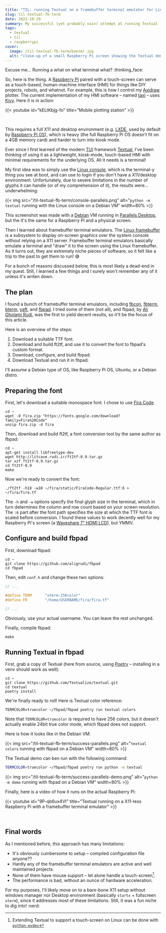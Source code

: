 ```yaml
---
title: "TIL: running Textual on a framebuffer terminal emulator for Linux"
slug: til-textual-fb-term
date: 2022-10-29
summary: My successful (yet probably vain) attempt at running Textual (a modern TUI framework) on a Raspberry Pi without X11 by using fbpad (a framebuffer terminal emulator for Linux).
tags:
  - textual
  - til
  - raspberrypi
cover:
  image: /til-textual-fb-term/banner.jpg 
  alt: "close-up of a small Raspberry Pi screen showing the Textual demo"
---
```


Excuse me... Running a what on what terminal what? :thinking_face:

So, here is the thing. A [Raspberry PI](https://www.raspberrypi.org) paired with a touch-screen can serve as a touch-based, human-machine interface (HMI) for things like DIY projects, robots, and whatnot. For example, this is how I control my [Axidraw](https://axidraw.com) plotter. The current implementation of my HMI software – named [taxi](https://github.com/plottertools/taxi) – uses [Kivy](https://kivy.org). Here it is in action:

{{< youtube id="kELtKbjg-fo" title="Mobile plotting station" >}}

<br/>

This requires a full X11 and desktop environment (e.g. [LXDE](http://www.lxde.org), used by default by [Raspberry Pi OS](https://www.raspberrypi.com/software/)), which is heavy (the full Raspberry Pi OS doesn't fit on a 4GB memory card) and harder to turn into kiosk mode.

Ever since I first learned of the modern [TUI](https://en.wikipedia.org/wiki/Text-based_user_interface) framework [Textual](https://textual.textualize.io), I've been thinking of using it as a lightweight, kiosk-mode, touch-based HMI with minimal requirements for the underlying OS. All it needs is a terminal!

My first idea was to simply use the [Linux console](https://en.wikipedia.org/wiki/Linux_console), which is the terminal-y thing you see at boot, and can use to login if you don't have a X11/desktop environment. Unfortunately, due to severe limitations in the number of glyphs it can handle (or of my comprehension of it), the results were... underwhelming:

{{< img src="/til-textual-fb-term/console-parallels.png" alt="`python -m textual` running with the Linux console on a Debian VM" width=80% >}}

This screenshot was made with a [Debian](https://www.debian.org) VM running in [Parallels Desktop](https://www.parallels.com), but the it's the same for a Raspberry Pi and a physical screen.

Then I learned about framebuffer terminal emulators. The [Linux framebuffer](https://en.wikipedia.org/wiki/Linux_framebuffer) is a subsystem to display on-screen graphics over the system console without relying on a X11 server. Framebuffer terminal emulators basically emulate a terminal and "draw" it to the screen using the Linux framebuffer. As it turns out, they are extremely niche pieces of software, so it felt like a trip to the past to get them to run! :sweat_smile:

For a bunch of reasons discussed below, this is most likely a dead-end in my quest. Still, I learned a few things and I surely won't remember any of it unless it's writen down.

## The plan

I found a bunch of framebuffer terminal emulators, including [fbcon](https://docs.kernel.org/fb/fbcon.html), [fbterm](https://github.com/sfzhi/fbterm), [bterm](https://github.com/bleenco/bterm), [yaft](https://github.com/uobikiemukot/yaft), and [fbpad](https://github.com/aligrudi/fbpad).  I tried some of them (not all), and fbpad, by [Ali Gholami Rudi](http://litcave.rudi.ir), was the first to yield decent results, so it'll be the focus of this article.

Here is an overview of the steps:
1. Download a suitable TTF font.
2. Download and build ft2tf, and use it to convert the font to fbpad's custom format.
3. Download, configure, and build fbpad.
4. Download Textual and run it in fbpad.

I'll assume a Debian type of OS, like Raspberry Pi OS, Ubuntu, or a Debian distro.


## Preparing the font

First, let's download a suitable monospace font. I chose to use [Fira Code](https://fonts.google.com/specimen/Fira+Code).

```shell
cd ~
wget -O fira.zip "https://fonts.google.com/download?family=Fira%20Code"
unzip fira.zip -d fira
```

Then, download and build ft2tf, a font conversion tool by the same author as fbpad:

```shell
cd ~
apt-get install libfreetype-dev
wget http://litcave.rudi.ir/ft2tf-0.9.tar.gz
tar xzf ft2tf-0.9.tar.gz
cd ft2tf-0.9
make
```

Now we're ready to convert the font:

```shell
./ft2tf -h18 -w10 ~/fira/static/FiraCode-Regular.ttf:6 > ~/fira/fira.tf
```

The `-h` and `-w` options specify the final glyph size in the terminal, which in turn determines the column and row count based on your screen resolution. The `:6` part after the font path specifies the size at which the TTF font is scaled before conversion. I found these values to work decently well for my Raspberry Pi's screen (a [Waveshare 7" HDMI LCD](https://www.waveshare.com/wiki/7inch_HDMI_LCD_(C))), but YMMV.


## Configure and build fbpad

First, download fbpad:

```shell
cd ~
git clone https://github.com/aligrudi/fbpad
cd fbpad
```

Then, edit `conf.h` and change these two options:

```c
// ...

#define TERM      "xterm-256color"
#define FR        "/home/USERNAME/fira/fira.tf"

// ...
```

Obviously, use your actual username. You can leave the rest unchanged.

Finally, compile fbpad:

```shell
make
```

## Running Textual in fbpad

First, grab a copy of Textual (here from source, using [Poetry](https://python-poetry.org) – installing in a venv should work as well):

```shell
cd ~
git clone https://github.com/Textualize/textual.git
cd textual
poetry install
```

We're finally ready to roll! Here is Textual color reference:

```shell
TERMCOLOR=truecolor ~/fbpad/fbpad poetry run textual colors
```

Note that `TERMCOLOR=truecolor` is required to have 256 colors, but it doesn't actually enable 24bit true color mode, which fbpad does not support.

Here is how it looks like in the Debian VM:

{{< img src="/til-textual-fb-term/success-parallels.png" alt="`textual colors` running with fbpad on a Debian VM" width=80% >}}

The Textual demo can ben run with the following command:

```bash
TERMCOLOR=truecolor ~/fbpad/fbpad poetry run python -m textual
```

{{< img src="/til-textual-fb-term/success-parallels-demo.png" alt="`python -m demo` running with fbpad on a Debian VM" width=80% >}}

Finally, here is a video of how it runs on the actual Raspberry Pi:

{{< youtube id="9P-qb6ux4VI" title="Textual running on a X11-less Raspberry Pi with a framebuffer terminal emulator" >}}

<br/>

## Final words

As I mentioned before, this approach has many limitations:

- It's obviously cumbersome to setup – compiled configuration file anyone??
- Hardly any of the framebuffer terminal emulators are active and well maintained projects.
- None of them have mouse support – let alone handle a touch-screen[^2].
- The performance is bad, without an ounce of hardware acceleration.

[^2]: Extending Textual to support a touch-screen on Linux can be done with [`python-evdev`](https://python-evdev.readthedocs.io)

For my purposes, I'll likely move on to a bare-bone X11 setup without windows manager nor Desktop environment (basically `startx` + fullscreen `xterm`), since it addresses most of these limitations. Still, it was a fun niche to dig into! :nerd: